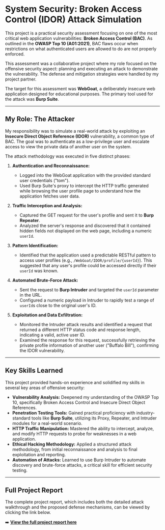 # System Security: Broken Access Control (IDOR) Attack Simulation

This project is a practical security assessment focusing on one of the most critical web application vulnerabilities: **Broken Access Control (BAC)**. As outlined in the **OWASP Top 10 (A01:2021)**, BAC flaws occur when restrictions on what authenticated users are allowed to do are not properly enforced.

This assessment was a collaborative project where my role focused on the offensive security aspect: planning and executing an attack to demonstrate the vulnerability. The defense and mitigation strategies were handled by my project partner.

The target for this assessment was **WebGoat**, a deliberately insecure web application designed for educational purposes. The primary tool used for the attack was **Burp Suite**.

---

## My Role: The Attacker

My responsibility was to simulate a real-world attack by exploiting an **Insecure Direct Object Reference (IDOR)** vulnerability, a common type of BAC. The goal was to authenticate as a low-privilege user and escalate access to view the private data of another user on the system.

The attack methodology was executed in five distinct phases:

1.  **Authentication and Reconnaissance:**
    *   Logged into the WebGoat application with the provided standard user credentials ("tom").
    *   Used Burp Suite's proxy to intercept the HTTP traffic generated while browsing the user profile page to understand how the application fetches user data.

2.  **Traffic Interception and Analysis:**
    *   Captured the GET request for the user's profile and sent it to **Burp Repeater**.
    *   Analyzed the server's response and discovered that it contained hidden fields not displayed on the web page, including a numeric `userId`.

3.  **Pattern Identification:**
    *   Identified that the application used a predictable RESTful pattern to access user profiles (e.g., `/WebGoat/IDOR/profile/{userId}`). This suggested that any user's profile could be accessed directly if their `userId` was known.

4.  **Automated Brute-Force Attack:**
    *   Sent the request to **Burp Intruder** and targeted the `userId` parameter in the URL.
    *   Configured a numeric payload in Intruder to rapidly test a range of `userId`s close to the original user's ID.

5.  **Exploitation and Data Exfiltration:**
    *   Monitored the Intruder attack results and identified a request that returned a different HTTP status code and response length, indicating a valid, active user ID.
    *   Examined the response for this request, successfully retrieving the private profile information of another user ("Buffalo Bill"), confirming the IDOR vulnerability.

---

## Key Skills Learned

This project provided hands-on experience and solidified my skills in several key areas of offensive security:

*   **Vulnerability Analysis:** Deepened my understanding of the OWASP Top 10, specifically Broken Access Control and Insecure Direct Object References.
*   **Penetration Testing Tools:** Gained practical proficiency with industry-standard tools like **Burp Suite**, utilizing its Proxy, Repeater, and Intruder modules for a real-world scenario.
*   **HTTP Traffic Manipulation:** Mastered the ability to intercept, analyze, and modify HTTP requests to probe for weaknesses in a web application.
*   **Ethical Hacking Methodology:** Applied a structured attack methodology, from initial reconnaissance and analysis to final exploitation and reporting.
*   **Automation of Attacks:** Learned to use Burp Intruder to automate discovery and brute-force attacks, a critical skill for efficient security testing.

---

## Full Project Report

The complete project report, which includes both the detailed attack walkthrough and the proposed defense mechanisms, can be viewed by clicking the link below.

➡️ **[View the full project report here](./System%20security-%20IDOR-BAC.pdf)**
